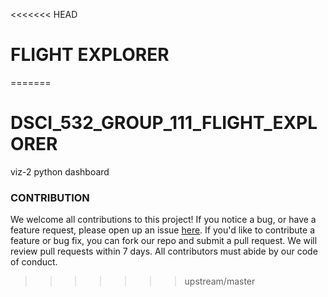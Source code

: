 <<<<<<< HEAD
# FLIGHT EXPLORER


=======
# DSCI_532_GROUP_111_FLIGHT_EXPLORER
viz-2 python dashboard

### CONTRIBUTION
We welcome all contributions to this project! If you notice a bug, or have a feature request, please open up an issue [here](https://github.com/UBC-MDS/DSCI_532_GROUP_111_FLIGHT_EXPLORER/issues). If you'd like to contribute a feature or bug fix, you can fork our repo and submit a pull request. We will review pull requests within 7 days. All contributors must abide by our code of conduct.
>>>>>>> upstream/master
